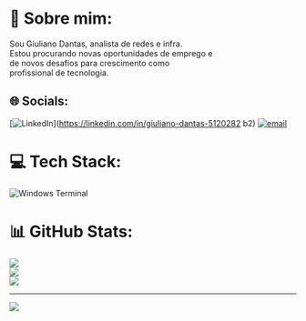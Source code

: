 # 💫 Sobre mim:
Sou Giuliano Dantas, analista de redes e infra.<br>Estou procurando novas oportunidades de emprego e <br>de novos desafios para crescimento como <br>profissional de tecnologia.


## 🌐 Socials:
[![LinkedIn](https://img.shields.io/badge/LinkedIn-%230077B5.svg?logo=linkedin&logoColor=white)](https://linkedin.com/in/giuliano-dantas-5120282  b2) [![email](https://img.shields.io/badge/Email-D14836?logo=gmail&logoColor=white)](mailto:giulianocdantas@hotmail.com) 

# 💻 Tech Stack:
![Windows Terminal](https://img.shields.io/badge/Windows%20Terminal-%234D4D4D.svg?style=for-the-badge&logo=windows-terminal&logoColor=white)
# 📊 GitHub Stats:
![](https://github-readme-stats.vercel.app/api?username=giulianocd-DIO&theme=dark&hide_border=false&include_all_commits=false&count_private=false)<br/>
![](https://nirzak-streak-stats.vercel.app/?user=giulianocd-DIO&theme=dark&hide_border=false)<br/>
![](https://github-readme-stats.vercel.app/api/top-langs/?username=giulianocd-DIO&theme=dark&hide_border=false&include_all_commits=false&count_private=false&layout=compact)

---
[![](https://visitcount.itsvg.in/api?id=giulianocd-DIO&icon=0&color=0)](https://visitcount.itsvg.in)

<!-- Proudly created with GPRM ( https://gprm.itsvg.in ) -->



